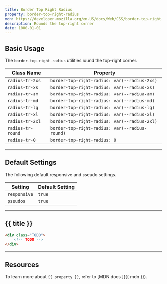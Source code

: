 ```yaml
---
title: Border Top Right Radius
property: border-top-right-radius
mdn: https://developer.mozilla.org/en-US/docs/Web/CSS/border-top-right-radius
description: Rounds the top-right corner
date: 1000-01-01
---
```


## Basic Usage

The `border-top-right-radius` utilities round the top-right corner.

| Class Name        | Property                                       |
| ----------------- | ---------------------------------------------- |
| `radius-tr-2xs`   | `border-top-right-radius: var(--radius-2xs)`   |
| `radius-tr-xs`    | `border-top-right-radius: var(--radius-xs)`    |
| `radius-tr-sm`    | `border-top-right-radius: var(--radius-sm)`    |
| `radius-tr-md`    | `border-top-right-radius: var(--radius-md)`    |
| `radius-tr-lg`    | `border-top-right-radius: var(--radius-lg)`    |
| `radius-tr-xl`    | `border-top-right-radius: var(--radius-xl)`    |
| `radius-tr-2xl`   | `border-top-right-radius: var(--radius-2xl)`   |
| `radius-tr-round` | `border-top-right-radius: var(--radius-round)` |
| `radius-tr-0`     | `border-top-right-radius: 0`                   |

---

## Default Settings

The following default responsive and pseudo settings.

| Setting      | Default Setting |
| ------------ | --------------- |
| `responsive` | `true`          |
| `pseudos`    | `true`          |

---

## {{ title }}

<div class="bg-silver-200 p-20 h-256 radius-md flex flex-wrap align-content-center">
  <!-- ... -->
</div>

```html
<div class="TODO">
	<!-- TODO -->
</div>
```

---

## Resources

To learn more about `{{ property }}`, refer to [MDN docs <i class="far fa-external-link ml-6"></i>]({{ mdn }}).

